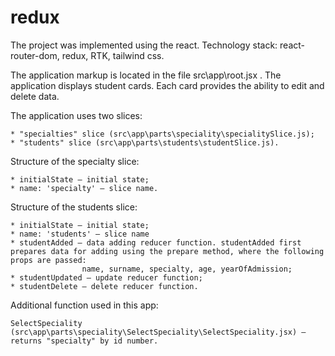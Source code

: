 # redux

The project was implemented using the react.
Technology stack: react-router-dom, redux, RTK, tailwind css.

The application markup is located in the file src\app\root.jsx .
The application displays student cards. Each card provides the ability to edit and delete data.

The application uses two slices: 
	
	* "specialties" slice (src\app\parts\speciality\specialitySlice.js); 
 	* "students" slice (src\app\parts\students\studentSlice.js).
  
Structure of the specialty slice: 

	* initialState – initial state;
	* name: 'specialty' – slice name.

Structure of the students slice:

    * initialState – initial state;
    * name: 'students' – slice name
    * studentAdded – data adding reducer function. studentAdded first prepares data for adding using the prepare method, where the following props are passed:
                    name, surname, specialty, age, yearOfAdmission;					  
    * studentUpdated – update reducer function;
    * studentDelete – delete reducer function.

Additional function used in this app:

    SelectSpeciality (src\app\parts\speciality\SelectSpeciality\SelectSpeciality.jsx) – returns "specialty" by id number. 
